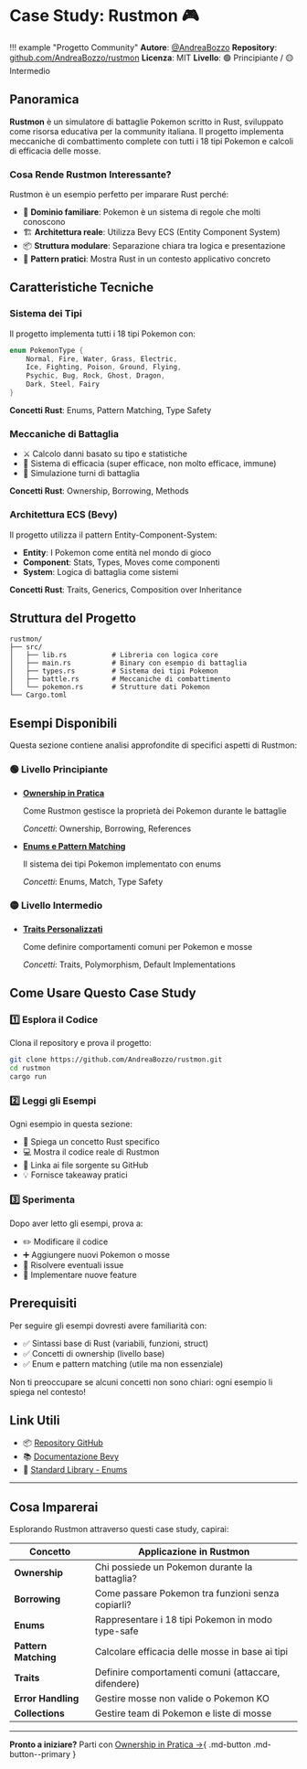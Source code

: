 # Case Study: Rustmon 🎮

!!! example "Progetto Community"
    **Autore**: [@AndreaBozzo](https://github.com/AndreaBozzo)
    **Repository**: [github.com/AndreaBozzo/rustmon](https://github.com/AndreaBozzo/rustmon)
    **Licenza**: MIT
    **Livello**: 🟢 Principiante / 🟡 Intermedio

## Panoramica

**Rustmon** è un simulatore di battaglie Pokemon scritto in Rust, sviluppato come risorsa educativa per la community italiana. Il progetto implementa meccaniche di combattimento complete con tutti i 18 tipi Pokemon e calcoli di efficacia delle mosse.

### Cosa Rende Rustmon Interessante?

Rustmon è un esempio perfetto per imparare Rust perché:

- 🎯 **Dominio familiare**: Pokemon è un sistema di regole che molti conoscono
- 🏗️ **Architettura reale**: Utilizza Bevy ECS (Entity Component System)
- 📦 **Struttura modulare**: Separazione chiara tra logica e presentazione
- 🔧 **Pattern pratici**: Mostra Rust in un contesto applicativo concreto

## Caratteristiche Tecniche

### Sistema dei Tipi

Il progetto implementa tutti i 18 tipi Pokemon con:

```rust
enum PokemonType {
    Normal, Fire, Water, Grass, Electric,
    Ice, Fighting, Poison, Ground, Flying,
    Psychic, Bug, Rock, Ghost, Dragon,
    Dark, Steel, Fairy
}
```

**Concetti Rust**: Enums, Pattern Matching, Type Safety

### Meccaniche di Battaglia

- ⚔️ Calcolo danni basato su tipo e statistiche
- 🎲 Sistema di efficacia (super efficace, non molto efficace, immune)
- 🔄 Simulazione turni di battaglia

**Concetti Rust**: Ownership, Borrowing, Methods

### Architettura ECS (Bevy)

Il progetto utilizza il pattern Entity-Component-System:

- **Entity**: I Pokemon come entità nel mondo di gioco
- **Component**: Stats, Types, Moves come componenti
- **System**: Logica di battaglia come sistemi

**Concetti Rust**: Traits, Generics, Composition over Inheritance

## Struttura del Progetto

```
rustmon/
├── src/
│   ├── lib.rs           # Libreria con logica core
│   ├── main.rs          # Binary con esempio di battaglia
│   ├── types.rs         # Sistema dei tipi Pokemon
│   ├── battle.rs        # Meccaniche di combattimento
│   └── pokemon.rs       # Strutture dati Pokemon
└── Cargo.toml
```

## Esempi Disponibili

Questa sezione contiene analisi approfondite di specifici aspetti di Rustmon:

### 🟢 Livello Principiante

<div class="grid cards" markdown>

-   **[Ownership in Pratica](ownership.md)**

    Come Rustmon gestisce la proprietà dei Pokemon durante le battaglie

    *Concetti*: Ownership, Borrowing, References

-   **[Enums e Pattern Matching](enums.md)**

    Il sistema dei tipi Pokemon implementato con enums

    *Concetti*: Enums, Match, Type Safety

</div>

### 🟡 Livello Intermedio

<div class="grid cards" markdown>

-   **[Traits Personalizzati](traits.md)**

    Come definire comportamenti comuni per Pokemon e mosse

    *Concetti*: Traits, Polymorphism, Default Implementations

</div>

## Come Usare Questo Case Study

### 1️⃣ Esplora il Codice

Clona il repository e prova il progetto:

```bash
git clone https://github.com/AndreaBozzo/rustmon.git
cd rustmon
cargo run
```

### 2️⃣ Leggi gli Esempi

Ogni esempio in questa sezione:

- 📖 Spiega un concetto Rust specifico
- 💻 Mostra il codice reale di Rustmon
- 🔗 Linka ai file sorgente su GitHub
- 💡 Fornisce takeaway pratici

### 3️⃣ Sperimenta

Dopo aver letto gli esempi, prova a:

- ✏️ Modificare il codice
- ➕ Aggiungere nuovi Pokemon o mosse
- 🐛 Risolvere eventuali issue
- 🔧 Implementare nuove feature

## Prerequisiti

Per seguire gli esempi dovresti avere familiarità con:

- ✅ Sintassi base di Rust (variabili, funzioni, struct)
- ✅ Concetti di ownership (livello base)
- ✅ Enum e pattern matching (utile ma non essenziale)

Non ti preoccupare se alcuni concetti non sono chiari: ogni esempio li spiega nel contesto!

## Link Utili

- 📦 [Repository GitHub](https://github.com/AndreaBozzo/rustmon)
- 📚 [Documentazione Bevy](https://bevyengine.org/)
- 🦀 [Standard Library - Enums](../std/primitives.md#enum)

---

## Cosa Imparerai

Esplorando Rustmon attraverso questi case study, capirai:

| Concetto | Applicazione in Rustmon |
|----------|-------------------------|
| **Ownership** | Chi possiede un Pokemon durante la battaglia? |
| **Borrowing** | Come passare Pokemon tra funzioni senza copiarli? |
| **Enums** | Rappresentare i 18 tipi Pokemon in modo type-safe |
| **Pattern Matching** | Calcolare efficacia delle mosse in base ai tipi |
| **Traits** | Definire comportamenti comuni (attaccare, difendere) |
| **Error Handling** | Gestire mosse non valide o Pokemon KO |
| **Collections** | Gestire team di Pokemon e liste di mosse |

---

**Pronto a iniziare?** Parti con [Ownership in Pratica →](ownership.md){ .md-button .md-button--primary }
